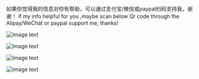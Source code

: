 
如果你觉得我的信息对你有帮助，可以通过支付宝/微信或paypal扫码支持我，谢谢！
if my info helpful for you ,maybe scan below Qr code through the Alipay/WeChat or paypal support me, thanks!

![Image text](https://firebasestorage.googleapis.com/v0/b/testfirebase-a517c.appspot.com/o/alipay%E6%94%B6%E6%AC%BE%E7%A0%81mini20190507.jpg?alt=media&token=c304ee4c-2021-456e-bb05-530656880afd)

![Image text](https://firebasestorage.googleapis.com/v0/b/testfirebase-a517c.appspot.com/o/%E4%BA%8C%E7%BB%B4%E7%A0%81paypalhzpemu.png?alt=media&token=bb5c9a55-cc3c-4794-9ba1-be835c35db64)

![Image text](https://firebasestorage.googleapis.com/v0/b/testfirebase-a517c.appspot.com/o/wechat%E6%94%B6%E6%AC%BE%E7%A0%8120190507.jpg?alt=media&token=8c9610a3-9490-403e-81a1-a0aee074bddc)

![Image text](https://firebasestorage.googleapis.com/v0/b/testfirebase-a517c.appspot.com/o/%E6%89%AB%E7%A0%81%E7%BA%A2%E5%8C%85hzp.png?alt=media&token=05912904-7318-4f86-9115-ef15dcbfd246)
